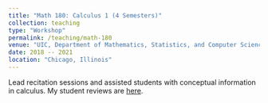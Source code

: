 ```yaml
---
title: "Math 180: Calculus 1 (4 Semesters)"
collection: teaching
type: "Workshop"
permalink: /teaching/math-180
venue: "UIC, Department of Mathematics, Statistics, and Computer Science (MSCS)"
date: 2018 -- 2021
location: "Chicago, Illinois"
---
```


Lead recitation sessions and assisted students with conceptual information in calculus. My student reviews are [here](http://homepages.math.uic.edu/~mkehoe5/teaching.html).
